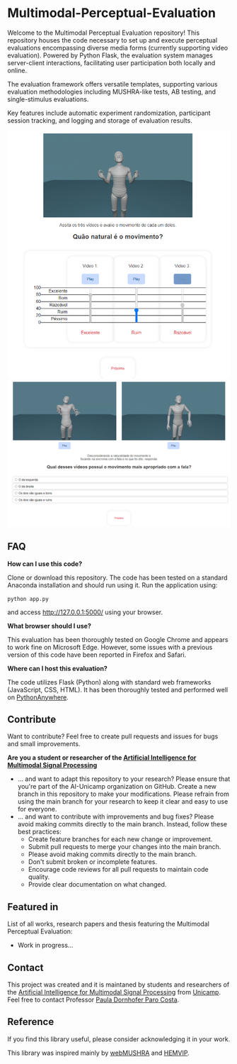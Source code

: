 # Multimodal-Perceptual-Evaluation

Welcome to the Multimodal Perceptual Evaluation repository! This repository houses the code necessary to set up and execute perceptual evaluations encompassing diverse media forms (currently supporting video evaluation). Powered by Python Flask, the evaluation system manages server-client interactions, facilitating user participation both locally and online.

The evaluation framework offers versatile templates, supporting various evaluation methodologies including MUSHRA-like tests, AB testing, and single-stimulus evaluations.

Key features include automatic experiment randomization, participant session tracking, and logging and storage of evaluation results.

<img src="figs/MUSHRA-example.png" width="700" />

<img src="figs/AB-example.png" width="700" />

## FAQ

**How can I use this code?**

Clone or download this repository. The code has been tested on a standard Anaconda installation and should run using it. Run the application using:
```shell
python app.py
```

and access http://127.0.0.1:5000/ using your browser.

**What browser should I use?**

This evaluation has been thoroughly tested on Google Chrome and appears to work fine on Microsoft Edge. However, some issues with a previous version of this code have been reported in Firefox and Safari.

**Where can I host this evaluation?**

The code utilizes Flask (Python) along with standard web frameworks (JavaScript, CSS, HTML). It has been thoroughly tested and performed well on [PythonAnywhere](https://www.pythonanywhere.com/).

## Contribute

Want to contribute? Feel free to create pull requests and issues for bugs and small improvements.

**Are you a student or researcher of the [Artificial Intelligence for Multimodal Signal Processing](https://github.com/ai-unicamp)** 
- ... and want to adapt this repository to your research? Please ensure that you're part of the AI-Unicamp organization on GitHub. Create a new branch in this repository to make your modifications. Please refrain from using the main branch for your research to keep it clear and easy to use for everyone.
- ... and want to contribute with improvements and bug fixes? Please avoid making commits directly to the main branch. Instead, follow these best practices:
    - Create feature branches for each new change or improvement.
    - Submit pull requests to merge your changes into the main branch.
    - Please avoid making commits directly to the main branch.
    - Don't submit broken or incomplete features.
    - Encourage code reviews for all pull requests to maintain code quality.
    - Provide clear documentation on what changed.

## Featured in

List of all works, research papers and thesis featuring the Multimodal Perceptual Evaluation:

- Work in progress...

## Contact

This project was created and it is maintaned by students and researchers of the [Artificial Intelligence for Multimodal Signal Processing](https://github.com/ai-unicamp) from [Unicamp](https://www.unicamp.br/en). Feel free to contact Professor [Paula Dornhofer Paro Costa](https://pdpcosta.github.io/).

## Reference

If you find this library useful, please consider acknowledging it in your work.

This library was inspired mainly by [webMUSHRA](https://github.com/audiolabs/webMUSHRA) and [HEMVIP](https://github.com/jonepatr/hemvip).

